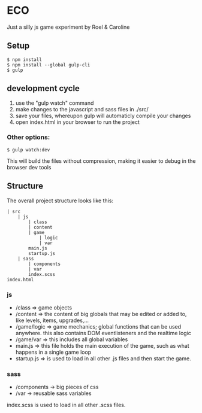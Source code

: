 # ECO

Just a silly js game experiment by Roel & Caroline


## Setup

    $ npm install
    $ npm install --global gulp-cli
    $ gulp


## development cycle

1) use the "gulp watch" command
2) make changes to the javascript and sass files in ./src/
2) save your files, whereupon gulp will automaticly compile your changes
3) open index.html in your browser to run the project

### Other options:

    $ gulp watch:dev

This will build the files without compression, making it easier to debug in the browser dev tools


## Structure

The overall project structure looks like this:

    | src
        | js
            | class
            | content
            | game
                | logic
                | var
            main.js
            startup.js
        | sass
            | components
            | var
            index.scss
    index.html

### js

- /class => game objects
- /content => the content of big globals that may be edited or added to, like levels, items, upgrades,...
- /game/logic => game mechanics; global functions that can be used anywhere. this also contains DOM eventlisteners and the realtime logic
- /game/var => this includes all global variables
- main.js => this file holds the main execution of the game, such as what happens in a single game loop
- startup.js => is used to load in all other .js files and then start the game.

### sass

- /components -> big pieces of css
- /var -> reusable sass variables

index.scss is used to load in all other .scss files.
